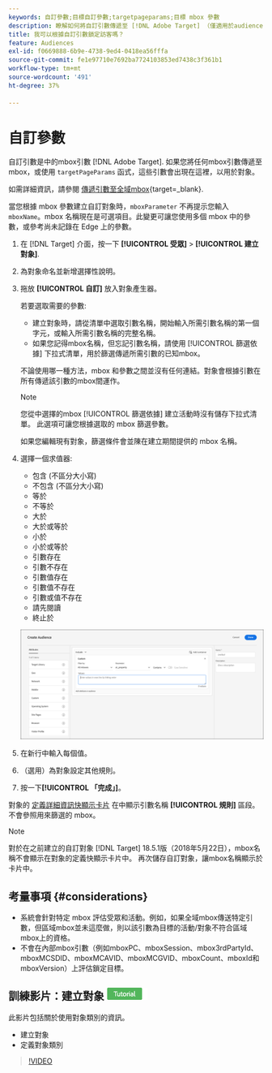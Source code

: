 ```yaml
---
keywords: 自訂參數;目標自訂參數;targetpageparams;目標 mbox 參數
description: 瞭解如何將自訂引數傳遞至 [!DNL Adobe Target] （僅適用於audiences）。
title: 我可以根據自訂引數鎖定訪客嗎？
feature: Audiences
exl-id: f0669888-6b9e-4738-9ed4-0418ea56fffa
source-git-commit: fe1e97710e7692ba7724103853ed7438c3f361b1
workflow-type: tm+mt
source-wordcount: '491'
ht-degree: 37%

---
```


# 自訂參數

自訂引數是中的mbox引數 [!DNL Adobe Target]. 如果您將任何mbox引數傳遞至mbox，或使用 `targetPageParams` 函式，這些引數會出現在這裡，以用於對象。

如需詳細資訊，請參閱 [傳遞引數至全域mbox](https://experienceleague.adobe.com/docs/target-dev/developer/client-side/global-mbox/pass-parameters-to-global-mbox.html){target=_blank}.

當您根據 mbox 參數建立自訂對象時，`mboxParameter` 不再提示您輸入 `mboxName`。mbox 名稱現在是可選項目。此變更可讓您使用多個 mbox 中的參數，或參考尚未記錄在 Edge 上的參數。

1. 在 [!DNL Target] 介面，按一下 **[!UICONTROL 受眾]** > **[!UICONTROL 建立對象]**.
1. 為對象命名並新增選擇性說明。
1. 拖放 **[!UICONTROL 自訂]** 放入對象產生器。

   若要選取需要的參數:

   * 建立對象時，請從清單中選取引數名稱，開始輸入所需引數名稱的第一個字元，或輸入所需引數名稱的完整名稱。
   * 如果您記得mbox名稱，但忘記引數名稱，請使用 [!UICONTROL 篩選依據] 下拉式清單，用於篩選傳遞所需引數的已知mbox。

   不論使用哪一種方法，mbox 和參數之間並沒有任何連結。對象會根據引數在所有傳遞該引數的mbox間運作。

   >[!NOTE]
   >
   >您從中選擇的mbox [!UICONTROL 篩選依據] 建立活動時沒有儲存下拉式清單。 此選項可讓您根據選取的 mbox 篩選參數。

   如果您編輯現有對象，篩選條件會並陳在建立期間提供的 mbox 名稱。

1. 選擇一個求值器:

   * 包含 (不區分大小寫)
   * 不包含 (不區分大小寫)
   * 等於
   * 不等於
   * 大於
   * 大於或等於
   * 小於
   * 小於或等於
   * 引數存在
   * 引數不存在
   * 引數值存在
   * 引數值不存在
   * 引數或值不存在
   * 請先閱讀
   * 終止於

   ![自訂參數受眾](assets/custom.png)

1. 在新行中輸入每個值。
1. （選用）為對象設定其他規則。
1. 按一下&#x200B;**[!UICONTROL 「完成」]**。

對象的 [定義詳細資訊快顯示卡片](/help/main/c-target/c-audiences/audiences.md#section_11B9C4A777E14D36BA1E925021945780) 在中顯示引數名稱 **[!UICONTROL 規則]** 區段。 不會參照用來篩選的 mbox。

>[!NOTE]
>
>對於在之前建立的自訂對象 [!DNL Target] 18.5.1版（2018年5月22日），mbox名稱不會顯示在對象的定義快顯示卡片中。 再次儲存自訂對象，讓mbox名稱顯示於卡片中。

## 考量事項 {#considerations}

* 系統會針對特定 mbox 評估受眾和活動。例如，如果全域mbox傳送特定引數，但區域mbox並未這麼做，則以該引數為目標的活動/對象不符合區域mbox上的資格。
* 不會在內部mbox引數（例如mboxPC、mboxSession、mbox3rdPartyId、mboxMCSDID、mboxMCAVID、mboxMCGVID、mboxCount、mboxId和mboxVersion）上評估鎖定目標。

## 訓練影片：建立對象 ![教學課程徽章](/help/main/assets/tutorial.png)

此影片包括關於使用對象類別的資訊。

* 建立對象
* 定義對象類別

>[!VIDEO](https://video.tv.adobe.com/v/17392)
